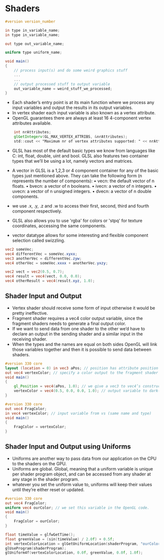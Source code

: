 # Shaders

```glsl
#version version_number

in type in_variable_name;
in type in_variable_name;

out type out_variable_name;

uniform type uniform_name;

void main()
{
    // process input(s) and do some weird graphics stuff
    ...
    ...
    // output processed stuff to output variable
    out_variable_name = weird_stuff_we_processed;
}

```

- Each shader’s entry point is at its main function where we process any input variables and output the results in its output variables.
- In vertex shader each input variable is also known as a vertex attribute.
- OpenGL guarantees there are always at least 16 4-component vertex attributes available.

```glsl
    int nrAttributes;
    glGetIntegerv(GL_MAX_VERTEX_ATTRIBS, &nrAttributes);
    std::cout << "Maximum nr of vertex attributes supported: " << nrAttributes << std::endl;
```

- GLSL has most of the default basic types we know from languages like C: int, float, double, uint and bool. GLSL also features two container types that we’ll be using a lot, namely vectors and matrices.

- A vector in GLSL is a 1,2,3 or 4 component container for any of the basic types just mentioned above. They can take the following form (n represents the number of components):
• vecn: the default vector of n floats.
• bvecn: a vector of n booleans.
• ivecn: a vector of n integers.
• uvecn: a vector of n unsigned integers.
• dvecn: a vector of n double components.

- we use .x, .y, .z and .w to access their first, second, third and fourth component respectively.
- GLSL also allows you to use 'rgba' for colors or 'stpq' for texture coordinates, accessing the same components.
- vector datatype allows for some interesting and flexible component selection called swizzling.

```glsl
vec2 someVec;
vec4 differentVec = someVec.xyxx;
vec3 anotherVec = differentVec.zyw;
vec4 otherVec = someVec.xxxx + anotherVec.yxzy;

vec2 vect = vec2(0.5, 0.7);
vec4 result = vec4(vect, 0.0, 0.0);
vec4 otherResult = vec4(result.xyz, 1.0);
```

## Shader Input and Output

- Vertex shader should receive some form of input otherwise it would be pretty ineffective.
- Fragment shader requires a vec4 color output variable, since the fragment shaders needs to generate a final output color.
- If we want to send data from one shader to the other we’d have to declare an output in the sending shader and a similar input in the receiving shader.
- When the types and the names are equal on both sides OpenGL will link those variables together and then it is possible to send data between
shaders.

```glsl
#version 330 core
layout (location = 0) in vec3 aPos; // position has attribute position 0
out vec4 vertexColor; // specify a color output to the fragment shader
void main()
{
    gl_Position = vec4(aPos, 1.0); // we give a vec3 to vec4’s constructor
    vertexColor = vec4(0.5, 0.0, 0.0, 1.0); // output variable to dark-red
}

#version 330 core
out vec4 FragColor;
in vec4 vertexColor; // input variable from vs (same name and type)
void main()
{
    FragColor = vertexColor;
}
```

## Shader Input and Output using Uniforms

- Uniforms are another way to pass data from our application on the CPU to the shaders on the GPU.
- Uniforms are global. Global, meaning that a uniform variable is unique per shader program object, and can be accessed from any shader at any stage in the shader program.
- whatever you set the uniform value to, uniforms will keep their values until they’re either reset or updated.

```glsl
#version 330 core
out vec4 FragColor;
uniform vec4 ourColor; // we set this variable in the OpenGL code.
void main()
{
    FragColor = ourColor;
}
```

```c
float timeValue = glfwGetTime();
float greenValue = (sin(timeValue) / 2.0f) + 0.5f;
int vertexColorLocation = glGetUniformLocation(shaderProgram, "ourColor");
glUseProgram(shaderProgram);
glUniform4f(vertexColorLocation, 0.0f, greenValue, 0.0f, 1.0f);
```
